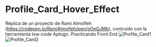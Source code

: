 # Profile_Card_Hover_Effect

Réplica de un proyecto de Rami Almofleh (https://codepen.io/RamiAlmofleh/pen/gOeQJMb), contruído con la herramienta low-code Aptugo.
Practicando Front End
![Profile_Card1](https://user-images.githubusercontent.com/88099562/233130886-9161b8b0-97fa-49d7-bbb7-2776f7095528.png)
![Profile_Card2](https://user-images.githubusercontent.com/88099562/233130925-74147a3c-c8b7-4a99-b970-c1bae658829c.png)
